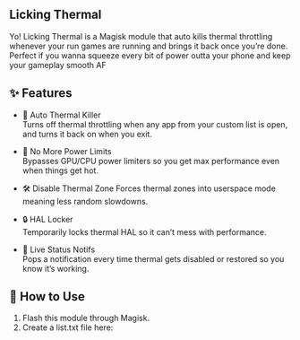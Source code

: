 ## Licking Thermal

Yo! Licking Thermal is a Magisk module that auto kills thermal throttling whenever your run games are running and brings it back once you’re done.  Perfect if you wanna squeeze every bit of power outta your phone and keep your gameplay smooth AF

## ✨ Features

- 🚀 Auto Thermal Killer  
  Turns off thermal throttling when any app from your custom list is open, and turns it back on when you exit.

- 🧠 No More Power Limits  
  Bypasses GPU/CPU power limiters so you get max performance even when things get hot.

- 🛠 Disable Thermal Zone
  Forces thermal zones into userspace mode meaning less random slowdowns.

- 🔒 HAL Locker  
  Temporarily locks thermal HAL so it can’t mess with performance.

- 🔔 Live Status Notifs  
  Pops a notification every time thermal gets disabled or restored so you know it’s working.

## 📂 How to Use

1. Flash this module through Magisk.
2. Create a list.txt file here:
